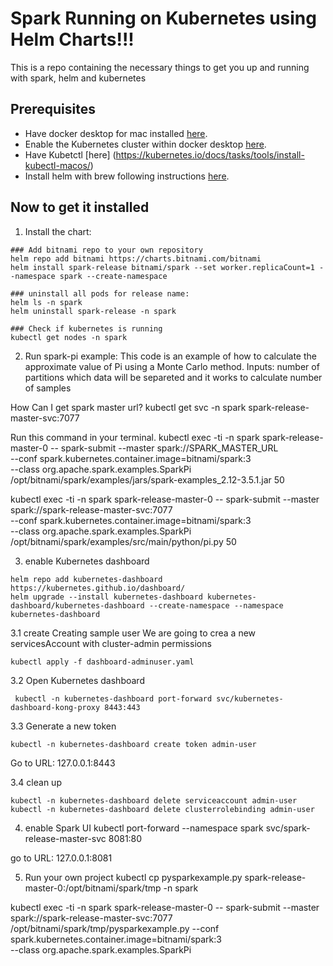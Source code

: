 # Spark Running on Kubernetes using Helm Charts!!!

This is a repo containing the necessary things to get you up and running with spark, helm and kubernetes

## Prerequisites

- Have docker desktop for mac installed [here](https://docs.docker.com/desktop/install/mac-install/).
- Enable the Kubernetes cluster within docker desktop [here](https://docs.docker.com/desktop/kubernetes/).
- Have Kubetctl [here] (https://kubernetes.io/docs/tasks/tools/install-kubectl-macos/)
- Install helm with brew following instructions [here](https://docs.docker.com/desktop/install/mac-install/).


## Now to get it installed

1. Install the chart:

```console
### Add bitnami repo to your own repository
helm repo add bitnami https://charts.bitnami.com/bitnami
helm install spark-release bitnami/spark --set worker.replicaCount=1 --namespace spark --create-namespace

### uninstall all pods for release name:
helm ls -n spark
helm uninstall spark-release -n spark

### Check if kubernetes is running
kubectl get nodes -n spark
```

2. Run spark-pi example:
This code is an example of how to calculate the approximate value of Pi using a Monte Carlo method. 
Inputs: number of partitions which data will be separeted and it works to calculate number of samples

How Can I get spark master url?
kubectl get svc -n spark
spark-release-master-svc:7077

Run this command in your terminal.
kubectl exec -ti -n spark spark-release-master-0 -- spark-submit --master spark://SPARK_MASTER_URL \
  --conf spark.kubernetes.container.image=bitnami/spark:3 \
  --class org.apache.spark.examples.SparkPi \
  /opt/bitnami/spark/examples/jars/spark-examples_2.12-3.5.1.jar 50

kubectl exec -ti -n spark spark-release-master-0 -- spark-submit --master spark://spark-release-master-svc:7077 \
  --conf spark.kubernetes.container.image=bitnami/spark:3 \
  --class org.apache.spark.examples.SparkPi \
  /opt/bitnami/spark/examples/src/main/python/pi.py 50

3. enable Kubernetes dashboard
```console
helm repo add kubernetes-dashboard https://kubernetes.github.io/dashboard/
helm upgrade --install kubernetes-dashboard kubernetes-dashboard/kubernetes-dashboard --create-namespace --namespace kubernetes-dashboard
```
3.1 create Creating sample user
We are going to crea a new servicesAccount with cluster-admin permissions
```console
kubectl apply -f dashboard-adminuser.yaml
```

3.2 Open Kubernetes dashboard
```console
 kubectl -n kubernetes-dashboard port-forward svc/kubernetes-dashboard-kong-proxy 8443:443
```

3.3 Generate a new token
```console
kubectl -n kubernetes-dashboard create token admin-user
```
Go to URL: 127.0.0.1:8443

3.4 clean up
```console
kubectl -n kubernetes-dashboard delete serviceaccount admin-user
kubectl -n kubernetes-dashboard delete clusterrolebinding admin-user
```
4. enable Spark UI
kubectl port-forward --namespace spark svc/spark-release-master-svc 8081:80

go to URL: 127.0.0.1:8081

5. Run your own project
kubectl cp pysparkexample.py spark-release-master-0:/opt/bitnami/spark/tmp -n spark

kubectl exec -ti -n spark spark-release-master-0 -- spark-submit --master spark://spark-release-master-svc:7077 /opt/bitnami/spark/tmp/pysparkexample.py
  --conf spark.kubernetes.container.image=bitnami/spark:3 \
  --class org.apache.spark.examples.SparkPi

